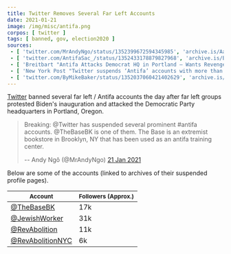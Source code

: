 ```yaml
---
title: Twitter Removes Several Far Left Accounts
date: 2021-01-21
image: /img/misc/antifa.png
corpos: [ twitter ]
tags: [ banned, gov, election2020 ]
sources:
 - [ 'twitter.com/MrAndyNgo/status/1352399672594345985', 'archive.is/AaKu1' ]
 - [ 'twitter.com/AntifaSac_/status/1352433178879827968', 'archive.is/Bv8z4' ]
 - [ 'Breitbart "Antifa Attacks Democrat HQ in Portland — Wants Revenge, Not Biden" by Bob Price (20 Jan 2021)', 'archive.is/Tos3S' ]
 - [ 'New York Post "Twitter suspends ‘Antifa’ accounts with more than 71K followers" by Lia Eustachewich (22 Jan 2021)', 'archive.is/P5oig' ]
 - [ 'twitter.com/ByMikeBaker/status/1352037060421402629', 'archive.is/kQJJE' ]
---
```


[Twitter](/twitter/) banned several far left / Antifa accounts the day after
far left groups protested Biden's inauguration and attacked the Democratic
Party headquarters in Portland, Oregon.

> Breaking: @Twitter has suspended several prominent #antifa accounts.
> @TheBaseBK is one of them. The Base is an extremist bookstore in Brooklyn, NY
> that has been used as an antifa training center.
>
> -- Andy Ngô (@MrAndyNgo) [21 Jan 2021](https://archive.is/AaKu1)

Below are some of the accounts (linked to archives of their suspended profile
pages).

<small>Account</small> | <small>Followers (Approx.)</small>
---|---
[@TheBaseBK](https://archive.is/taQuw) | 17k
[@JewishWorker](https://archive.is/Zq9xW) | 31k
[@RevAbolition](https://archive.is/hs7N5) | 11k
[@RevAbolitionNYC](https://archive.is/UXMqO) | 6k
